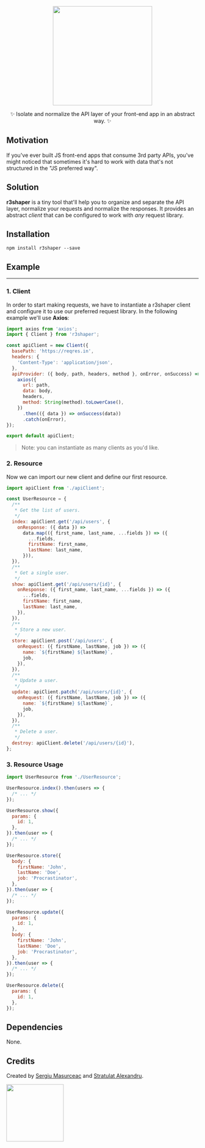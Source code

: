 <p align="center"><img src="https://coltorapps.com/images/r3shaper.png" width="260px"></p>
<p align="center">
✨ Isolate and normalize the API layer of your front-end app in an abstract way. ✨
</p>

## Motivation

If you've ever built JS front-end apps that consume 3rd party APIs, you've might noticed that sometimes it's
hard to work with data that's not structured in the "JS preferred way".

## Solution

**r3shaper** is a tiny tool that'll help you to organize and separate the API layer, normalize your requests and normalize
the responses. It provides an abstract _client_ that can be configured to work with _any_ request library.

## Installation

```shell
npm install r3shaper --save
```

## Example

---

### 1. Client

In order to start making requests, we have to instantiate a r3shaper client and configure it to use
our preferred request library. In the following example we'll use **Axios**:

```js
import axios from 'axios';
import { Client } from 'r3shaper';

const apiClient = new Client({
  basePath: 'https://reqres.in',
  headers: {
    'Content-Type': 'application/json',
  },
  apiProvider: ({ body, path, headers, method }, onError, onSuccess) =>
    axios({
      url: path,
      data: body,
      headers,
      method: String(method).toLowerCase(),
    })
      .then(({ data }) => onSuccess(data))
      .catch(onError),
});

export default apiClient;
```

> Note: you can instantiate as many clients as you'd like.

### 2. Resource

Now we can import our new client and define our first resource.

```js
import apiClient from './apiClient';

const UserResource = {
  /**
   * Get the list of users.
   */
  index: apiClient.get('/api/users', {
    onResponse: ({ data }) =>
      data.map(({ first_name, last_name, ...fields }) => ({
        ...fields,
        firstName: first_name,
        lastName: last_name,
      })),
  }),
  /**
   * Get a single user.
   */
  show: apiClient.get('/api/users/{id}', {
    onResponse: ({ first_name, last_name, ...fields }) => ({
      ...fields,
      firstName: first_name,
      lastName: last_name,
    }),
  }),
  /**
   * Store a new user.
   */
  store: apiClient.post('/api/users', {
    onRequest: ({ firstName, lastName, job }) => ({
      name: `${firstName} ${lastName}`,
      job,
    }),
  }),
  /**
   * Update a user.
   */
  update: apiClient.patch('/api/users/{id}', {
    onRequest: ({ firstName, lastName, job }) => ({
      name: `${firstName} ${lastName}`,
      job,
    }),
  }),
  /**
   * Delete a user.
   */
  destroy: apiClient.delete('/api/users/{id}'),
};
```

### 3. Resource Usage

```js
import UserResource from './UserResource';

UserResource.index().then(users => {
  /* ... */
});

UserResource.show({
  params: {
    id: 1,
  },
}).then(user => {
  /* ... */
});

UserResource.store({
  body: {
    firstName: 'John',
    lastName: 'Doe',
    job: 'Procrastinator',
  },
}).then(user => {
  /* ... */
});

UserResource.update({
  params: {
    id: 1,
  },
  body: {
    firstName: 'John',
    lastName: 'Doe',
    job: 'Procrastinator',
  },
}).then(user => {
  /* ... */
});

UserResource.delete({
  params: {
    id: 1,
  },
});
```

## Dependencies

None.

## Credits

Created by [Sergiu Masurceac](https://twitter.com/masurceac) and [Stratulat Alexandru](https://twitter.com/sandulat).

<a href="https://coltorapps.com/">
  <img src="https://coltorapps.com/images/logo_transparent.png" width="150px">
</a>
